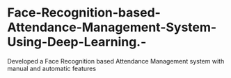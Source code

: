 # Face-Recognition-based-Attendance-Management-System-Using-Deep-Learning.-
   Developed a Face Recognition based Attendance Management system with manual and automatic features
